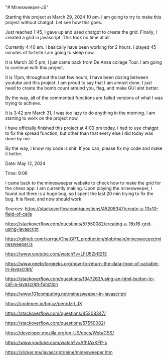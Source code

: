 "# Minesweeper-JS"

Starting this project at March 29, 2024 10 pm. I am going to try to make this project without chatgpt. Let see how this goes.

Just reached 1:45, I gave up and used chatgpt to create the grid. Finally, I created a grid in javascript. This took no time at all.

Currently 4:40 am. I basically have been working for 2 hours. I played 45 minutes of fortnite.I am going to sleep now.


It is March 30 5 pm, I just came back from De Anza college Tour. I am going to continue with this project.

It is 11pm, throughout the last few hours, I have been dozing between youtube and this project. I am proud to say that I am almost done. I just need to create the bomb count around you, flag, and make GUI alot better.

By the way, all of the commented functions are failed versions of what I was trying to achieve.


It is 3:42 pm March 31, I was too lazy to do anything in the morning. I am starting to work on the project now.

I have officially finished this project at 4:00 pm today. I had to use chatgpt to fix the spread function, but other than that every else I did today was done by me.

By the way, I know my code is shit. If you can, please fix my code and make it better.


Date: May 12, 2024

Time: 9:06

I came back to the minesweeper website to check how to make the grid for the chess app. I am currently making. Upon playing the minesweeper, I found out there is a huge bug, so I spent the last 20 min trying to fix the bug. It is fixed, and now should work.

Sources:
https://stackoverflow.com/questions/45208347/create-a-10x10-field-of-cells

https://stackoverflow.com/questions/57550082/creating-a-16x16-grid-using-javascript

https://github.com/sorrge/ChatGPT_production/blob/main/minesweeper/minesweeper.js

https://www.youtube.com/watch?v=LFU5ZlrR21E

https://www.geeksforgeeks.org/how-to-return-the-data-type-of-variable-in-javascript/

https://stackoverflow.com/questions/1947263/using-an-html-button-to-call-a-javascript-function

https://www.101computing.net/minesweeper-in-javascript/

https://codepen.io/bglaz/pen/dzrLJX

https://stackoverflow.com/questions/45208347/


https://stackoverflow.com/questions/57550082/


https://developer.mozilla.org/en-US/docs/Web/CSS/


https://www.youtube.com/watch?v=AfhfAxKFP-s

https://slicker.me/javascript/mine/minesweeper.htm

